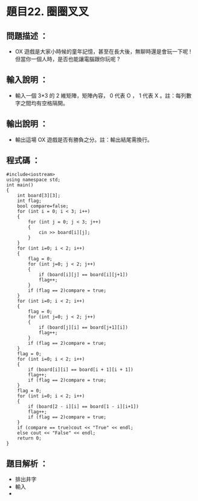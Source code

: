 # 題目22. 圈圈叉叉

## 問題描述 ：

* OX 遊戲是大家小時候的童年記憶，甚至在長大後，無聊時還是會玩一下呢 ! 但當你一個人時，是否也能讓電腦跟你玩呢 ?

## 輸入說明 ：

* 輸入一個 3*3 的 2 維矩陣，矩陣內容， 0 代表 O ， 1 代表 X 。註：每列數字之間均有空格隔開。

## 輸出說明 ：

* 輸出這場 OX 遊戲是否有勝負之分。註：輸出結尾需換行。

## 程式碼 ：


    #include<iostream>   
    using namespace std;   
    int main()   
    {   
        int board[3][3];  
        int flag;   
        bool compare=false;   
        for (int i = 0; i < 3; i++) 
        {   
            for (int j = 0; j < 3; j++) 
            {   
                cin >> board[i][j]; 
            }   
        }     
        for (int i=0; i < 2; i++) 
        {   
            flag = 0;   
            for (int j=0; j < 2; j++) 
            {   
                if (board[i][j] == board[i][j+1])
                flag++;
            }   
            if (flag == 2)compare = true;   
        }   
        for (int i=0; i < 2; i++) 
        {   
            flag = 0;   
            for (int j=0; j < 2; j++) 
            {   
                if (board[j][i] == board[j+1][i])
                flag++;   
            }   
            if (flag == 2)compare = true;   
        }   
        flag = 0;   
        for (int i=0; i < 2; i++) 
        {    
            if (board[i][i] == board[i + 1][i + 1])
            flag++;   
            if (flag == 2)compare = true;   
        }   
        flag = 0;   
        for (int i=0; i < 2; i++) 
        {
            if (board[2 - i][i] == board[1 - i][i+1])
            flag++;   
            if (flag == 2)compare = true;   
        }   
        if (compare == true)cout << "True" << endl;   
        else cout << "False" << endl;   
        return 0;   
    }  


## 題目解析 ：

*  排出井字
*  輸入
*  
